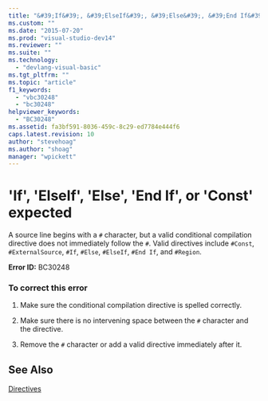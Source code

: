 ```yaml
---
title: "&#39;If&#39;, &#39;ElseIf&#39;, &#39;Else&#39;, &#39;End If&#39;, or &#39;Const&#39; expected | Microsoft Docs"
ms.custom: ""
ms.date: "2015-07-20"
ms.prod: "visual-studio-dev14"
ms.reviewer: ""
ms.suite: ""
ms.technology: 
  - "devlang-visual-basic"
ms.tgt_pltfrm: ""
ms.topic: "article"
f1_keywords: 
  - "vbc30248"
  - "bc30248"
helpviewer_keywords: 
  - "BC30248"
ms.assetid: fa3bf591-8036-459c-8c29-ed7784e444f6
caps.latest.revision: 10
author: "stevehoag"
ms.author: "shoag"
manager: "wpickett"
---
```

# &#39;If&#39;, &#39;ElseIf&#39;, &#39;Else&#39;, &#39;End If&#39;, or &#39;Const&#39; expected
A source line begins with a `#` character, but a valid conditional compilation directive does not immediately follow the `#`. Valid directives include `#Const`, `#ExternalSource`, `#If`, `#Else`, `#ElseIf`, `#End If`, and `#Region`.  
  
 **Error ID:** BC30248  
  
### To correct this error  
  
1.  Make sure the conditional compilation directive is spelled correctly.  
  
2.  Make sure there is no intervening space between the `#` character and the directive.  
  
3.  Remove the `#` character or add a valid directive immediately after it.  
  
## See Also  
 [Directives](../../visual-basic/language-reference/directives/directives.md)